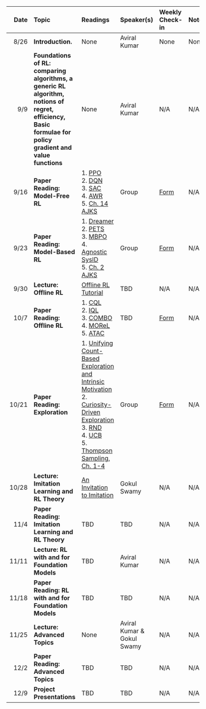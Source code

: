 
| Date | Topic | Readings |Speaker(s) | Weekly Check-in | Notes |
| ---: | :--- | :--- | :--- | :--- | --- |
|  8/26 | **Introduction.** | None | Aviral Kumar  | None | None |
|  9/9 | **Foundations of RL: comparing algorithms, a generic RL algorithm, notions of regret, efficiency, Basic formulae for policy gradient and value functions**| None | Aviral Kumar | N/A | N/A |
|  9/16 | **Paper Reading: Model-Free RL**| 1. [PPO](https://arxiv.org/abs/1707.06347) <br> 2. [DQN](https://arxiv.org/abs/1312.5602) <br> 3. [SAC](https://arxiv.org/abs/1801.01290) <br> 4. [AWR](https://arxiv.org/abs/1910.00177) <br> 5. [Ch. 14 AJKS](https://rltheorybook.github.io/rltheorybook_AJKS.pdf)  | Group | [Form](https://forms.gle/f2tHkUFWFMjGnCRF7) | N/A |
|  9/23 | **Paper Reading: Model-Based RL**| 1. [Dreamer](https://arxiv.org/abs/2010.02193) <br> 2. [PETS](https://arxiv.org/abs/1805.12114) <br> 3. [MBPO](https://arxiv.org/abs/1906.08253) <br> 4. [Agnostic SysID](https://arxiv.org/abs/1203.1007) <br> 5. [Ch. 2 AJKS](https://rltheorybook.github.io/rltheorybook_AJKS.pdf)  | Group | [Form](https://forms.gle/E3rhSNkXxwrKfe7T6) | N/A |
|  9/30 | **Lecture: Offline RL**| [Offline RL Tutorial](https://arxiv.org/abs/2005.01643) | TBD | N/A | N/A |
|  10/7 | **Paper Reading: Offline RL**| 1. [CQL](https://arxiv.org/abs/2006.04779) <br> 2. [IQL](https://arxiv.org/abs/2110.06169) <br> 3. [COMBO](https://arxiv.org/abs/2102.08363) <br> 4. [MOReL](https://arxiv.org/abs/2005.05951) <br> 5. [ATAC](https://arxiv.org/abs/2202.02446) | TBD | [Form](https://docs.google.com/forms/d/e/1FAIpQLSc8QzeLwi_L74nACcugWGWwBml0ZOLKf1ex4hAqkgOtiUGL0w/viewform?usp=sf_link) | N/A |
|  10/21 | **Paper Reading: Exploration**| 1. [Unifying Count-Based Exploration and Intrinsic Motivation](https://arxiv.org/abs/1606.01868) <br> 2. [Curiosity-Driven Exploration](https://arxiv.org/abs/1705.05363) <br> 3. [RND](https://arxiv.org/abs/1810.12894) <br> 4. [UCB](https://arxiv.org/abs/1703.05449) <br> 5. [Thompson Sampling, Ch. 1-4](https://arxiv.org/abs/1707.02038) |Group| [Form](https://docs.google.com/forms/d/e/1FAIpQLSeZBbbvifnarZwDETUqczHK8qsH1Pw3JNsUi2Mb3DpMKnuUGA/viewform?usp=sf_link) | N/A |
|  10/28 | **Lecture: Imitation Learning and RL Theory**| [An Invitation to Imitation](https://www.ri.cmu.edu/pub_files/2015/3/InvitationToImitation_3_1415.pdf) | Gokul Swamy | N/A | N/A |
|  11/4 | **Paper Reading: Imitation Learning and RL Theory**| TBD | TBD | N/A | N/A |
|  11/11 | **Lecture: RL with and for Foundation Models**| TBD | Aviral Kumar | N/A | N/A |
|  11/18 | **Paper Reading: RL with and for Foundation Models**| TBD | TBD | N/A | N/A |
|  11/25 | **Lecture: Advanced Topics**| None | Aviral Kumar \& Gokul Swamy | N/A | N/A |
|  12/2 | **Paper Reading: Advanced Topics**| TBD | TBD | N/A | N/A |
|  12/9 | **Project Presentations**| TBD | TBD | N/A | N/A |
